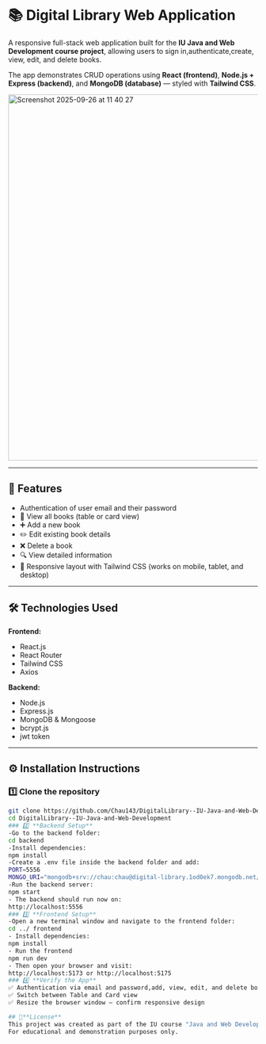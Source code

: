 # 📚 Digital Library Web Application

A responsive full-stack web application built for the **IU Java and Web Development course project**, allowing users to sign in,authenticate,create, view, edit, and delete books.  

The app demonstrates CRUD operations using **React (frontend)**, **Node.js + Express (backend)**, and **MongoDB (database)** — styled with **Tailwind CSS**.

<img width="1428" height="739" alt="Screenshot 2025-09-26 at 11 40 27" src="https://github.com/user-attachments/assets/5f566356-c4c3-442f-a260-742358ed0683" />



---




## 🚀 Features

- Authentication of user email and their password
- 📖 View all books (table or card view)
- ➕ Add a new book
- ✏️ Edit existing book details
- ❌ Delete a book
- 🔍 View detailed information
- 🎨 Responsive layout with Tailwind CSS (works on mobile, tablet, and desktop)

---

## 🛠️ Technologies Used

**Frontend:**
- React.js  
- React Router  
- Tailwind CSS  
- Axios  

**Backend:**
- Node.js  
- Express.js  
- MongoDB & Mongoose
- bcrypt.js
- jwt token 

---

## ⚙️ Installation Instructions

### 1️⃣ Clone the repository
```bash
git clone https://github.com/Chau143/DigitalLibrary--IU-Java-and-Web-Development.git
cd DigitalLibrary--IU-Java-and-Web-Development
### 2️⃣ **Backend Setup**
-Go to the backend folder: 
cd backend
-Install dependencies:
npm install
-Create a .env file inside the backend folder and add:
PORT=5556
MONGO_URI="mongodb+srv://chau:chau@digital-library.1od0ek7.mongodb.net/?retryWrites=true&w=majority&appName=Digital-Library"
-Run the backend server:
npm start
- The backend should run now on:
http://localhost:5556
### 3️⃣ **Frontend Setup**
-Open a new terminal window and navigate to the frontend folder:
cd ../ frontend
- Install dependencies:
npm install
- Run the frontend
npm run dev
- Then open your browser and visit:
http://localhost:5173 or http://localhost:5175 
### 4️⃣ **Verify the App**
✅ Authentication via email and password,add, view, edit, and delete books
✅ Switch between Table and Card view
✅ Resize the browser window — confirm responsive design

## 📜**License**
This project was created as part of the IU course "Java and Web Development".
For educational and demonstration purposes only.





